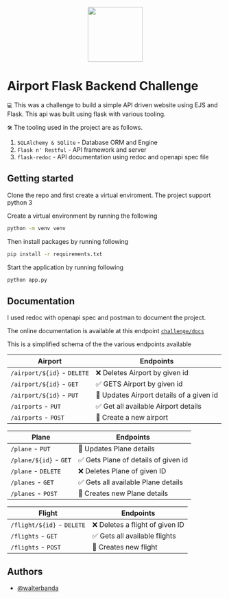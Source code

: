 
<p align="center">
    <img align="center" src="https://cdn.dribbble.com/users/60166/screenshots/10872300/media/ba277eb11fa7c7b2e3014d0f9a0ada71.jpeg" height="128">
</p>

# Airport Flask Backend Challenge

`💻` This was a challenge to build a simple API driven website using EJS and Flask. This api was built using flask with various tooling.

`🛠️` The tooling used in the project are as follows.
> 
1. `SQLAlchemy & SQlite` - Database ORM and Engine
2. `Flask n' Restful` - API framework and server
3. `flask-redoc` - API documentation using redoc and openapi spec file

## Getting started
Clone the repo and first create a virtual enviroment. The project support python 3

Create a virtual environment by running the following
``` bash
python -m venv venv
```

Then install packages by running following
``` bash
pip install -r requirements.txt
```

Start the application by running following
``` bash
python app.py
```


## Documentation
I used redoc with openapi spec and postman to document the project.

The online documentation is available at this endpoint 
[`challenge/docs`](https://airport-flask-backend.walterbanda.repl.co/docs)

This is a simplified schema of the the various endpoints available

| Airport| Endpoints |
|---------|---------|
| `/airport/${id}` - `DELETE` | ❌ Deletes Airport by given id |
| `/airport/${id}` - `GET` | ✅ GETS Airport by given id |
| `/airport/${id}` - `PUT` | 📝 Updates Airport details of a given id |
| `/airports` - `PUT` | ✅ Get all available Airport details |
| `/airports` - `POST` | 🔧 Create a new airport |

| Plane | Endpoints |
|---------|---------|
| `/plane` - `PUT` | 📝 Updates Plane details |
| `/plane/${id}` - `GET` | ✅ Gets Plane of details of given id |
| `/plane` - `DELETE` | ❌ Deletes Plane of given ID |
| `/planes` - `GET` | ✅ Gets all available Plane details |
| `/planes` - `POST` | 🔧 Creates new Plane details |

| Flight | Endpoints |
|---------|---------|
| `/flight/${id}` - `DELETE` | ❌ Deletes a flight of given ID |
| `/flights` - `GET` | ✅ Gets all available flights |
| `/flights` - `POST` | 🔧 Creates new flight |






## Authors

- [@walterbanda](https://www.github.com/mmurima-kai)

